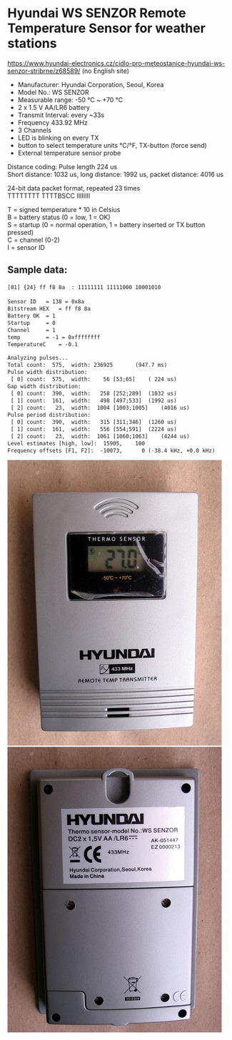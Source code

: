 # Hyundai WS SENZOR Remote Temperature Sensor for weather stations
https://www.hyundai-electronics.cz/cidlo-pro-meteostanice-hyundai-ws-senzor-stribrne/z68589/ (no English site)

* Manufacturer: Hyundai Corporation, Seoul, Korea
* Model No.: WS SENZOR
* Measurable range: -50 °C ~ +70 °C
* 2 x 1.5 V AA/LR6 battery
* Transmit Interval: every ~33s
* Frequency 433.92 MHz
* 3 Channels
* LED is blinking on every TX
* button to select temperature units °C/°F, TX-button (force send)
* External temperature sensor probe

Distance coding: Pulse length 224 us  
Short distance: 1032 us, long distance: 1992 us, packet distance: 4016 us

24-bit data packet format, repeated 23 times  
  TTTTTTTT TTTTBSCC IIIIIIII  

  T = signed temperature * 10 in Celsius  
  B = battery status (0 = low, 1 = OK)  
  S = startup (0 = normal operation, 1 = battery inserted or TX button pressed)  
  C = channel (0-2)  
  I = sensor ID  

## Sample data:
```
[01] {24} ff f8 8a  : 11111111 11111000 10001010

Sensor ID	= 138 = 0x8a
Bitstream HEX	= ff f8 8a
Battery OK	= 1
Startup		= 0
Channel		= 1
temp		= -1 = 0xffffffff
TemperatureC	= -0.1
```

```
Analyzing pulses...
Total count:  575,  width: 236925		(947.7 ms)
Pulse width distribution:
 [ 0] count:  575,  width:    56 [53;65]	( 224 us)
Gap width distribution:
 [ 0] count:  390,  width:   258 [252;289]	(1032 us)
 [ 1] count:  161,  width:   498 [497;533]	(1992 us)
 [ 2] count:   23,  width:  1004 [1003;1005]	(4016 us)
Pulse period distribution:
 [ 0] count:  390,  width:   315 [311;346]	(1260 us)
 [ 1] count:  161,  width:   556 [554;591]	(2224 us)
 [ 2] count:   23,  width:  1061 [1060;1063]	(4244 us)
Level estimates [high, low]:  15905,    100
Frequency offsets [F1, F2]:  -10073,      0	(-38.4 kHz, +0.0 kHz)
```

![Hyundai WS SENZOR Front on left](ws-sensor-front.jpg)
![Hyundai WS SENZOR Rear on right](ws-sensor-rear.jpg)
